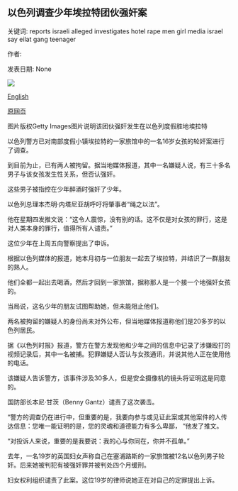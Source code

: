 ## 以色列调查少年埃拉特团伙强奸案

关键词: reports israeli alleged investigates hotel rape men girl media israel say eilat gang teenager

作者: 

发表日期: None

![](https://ichef.bbci.co.uk/news/1024/branded_news/67B9/production/_114035562_gettyimages-1200853979.jpg)

[English](Israel%20investigates%20alleged%20Eilat%20gang%20rape%20of%20teenager.md)

[原网页](https://www.bbc.com/news/world-middle-east-53851825)

图片版权Getty Images图片说明该团伙强奸发生在以色列度假胜地埃拉特

以色列警方已对南部度假小镇埃拉特的一家旅馆中的一名16岁女孩的轮奸案进行了调查。

到目前为止，已有两人被拘留。据当地媒体报道，其中一名嫌疑人说，有三十多名男子与该女孩发生性关系，但否认强奸。

这些男子被指控在少年醉酒时强奸了少年。

以色列总理本杰明·内塔尼亚胡呼吁将肇事者“绳之以法”。

他在星期四发推文说：“这令人震惊，没有别的话。这不仅是对女孩的罪行，这是对人类本身的罪行，值得所有人谴责。”

这位少年在上周五向警察提出了申诉。

根据以色列媒体的报道，她本月初与一位朋友一起去了埃拉特，并结识了一群朋友的熟人。

他们全都一起出去喝酒，然后才回到一家旅馆，据称那人是一个接一个地强奸女孩的。

当局说，这名少年的朋友试图帮助她，但未能阻止他们。

两名被拘留的嫌疑人的身份尚未对外公布，但当地媒体报道称他们是20多岁的以色列居民。

据《以色列时报》报道，警方在警方发现他和少年之间的信息中记录了涉嫌殴打的视频记录后，其中一名被捕。犯罪嫌疑人否认与女孩通讯，并说其他人正在使用他的电话。

该嫌疑人告诉警方，该事件涉及30多人，但是安全摄像机的镜头将证明这是同意的。

国防部长本尼·甘茨（Benny Gantz）谴责了这次袭击。

“警方的调查仍在进行中，但重要的是，我要向参与或见证此案或其他案件的人传达信息：您唯一能证明的是，您的灵魂和道德能力有多么卑鄙， “他发了推文。

“对投诉人来说，重要的是我要说：我的心与你同在，你并不孤单。”

去年，一名19岁的英国妇女声称自己在塞浦路斯的一家旅馆被12名以色列男子轮奸。后来她被判犯有被强奸罪并被判处四个月缓刑。

妇女权利组织谴责了此案。这位19岁的律师说她正在对自己的定罪提出上诉。